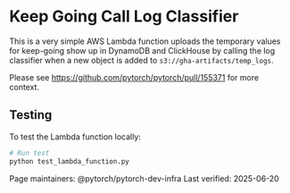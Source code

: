 # Keep Going Call Log Classifier

This is a very simple AWS Lambda function uploads the temporary values for
keep-going show up in DynamoDB and ClickHouse by calling the log classifier when
a new object is added to `s3://gha-artifacts/temp_logs`.

Please see https://github.com/pytorch/pytorch/pull/155371 for more context.

## Testing

To test the Lambda function locally:

```bash
# Run test
python test_lambda_function.py
```

Page maintainers: @pytorch/pytorch-dev-infra
Last verified: 2025-06-20
